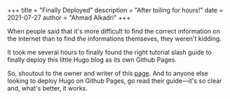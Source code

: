 +++
title = "Finally Deployed"
description = "After toiling for hours!"
date = 2021-07-27
author = "Ahmad Alkadri"
+++

When people said that it's more difficult to find the correct 
information on the internet than to find *the* informations 
themseves, they weren't kidding.

It took me several hours to finally found the right tutorial 
slash guide to finally deploy this little Hugo blog as its 
own Github Pages.

So, shoutout to the owner and writer of this 
[page](https://youngkin.github.io/post/createafreeblogsite/). 
And to anyone else looking to deploy Hugo on Github Pages, 
go read their guide––it's so clear and, what's better, it works.